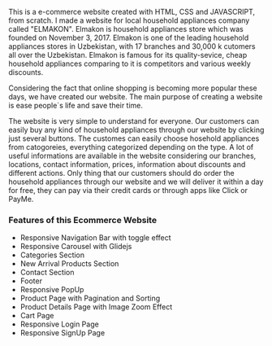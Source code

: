 This is a e-commerce website created with HTML, CSS and JAVASCRIPT, from scratch. I made a website for local household appliances company called "ELMAKON". Elmakon is household appliances store which was founded on November 3, 2017. Elmakon is one of the leading household appliances stores in Uzbekistan, with 17 branches and 30,000 k cutomers all over the Uzbekistan. Elmakon is famous for its quality-sevice, cheap household appliances comparing to it is competitors and various weekly discounts. 

Considering the fact that online shopping is becoming more popular these days, we have created our website. The main purpose of creating a website is ease people`s life and save their time. 

The website is very simple to understand for everyone. Our customers can easily buy any kind of household appliances through our website by clicking just several buttons. The customes can easily choose hosehold appliances from catogoreies, everything categorized depending on the type. A lot of useful informations are available in the website considering our branches, locations, contact information, prices, information about discounts and different actions. Only thing that our customers should do order the household appliances through our website and we will deliver it within a day for free, they can pay via their credit cards or through apps like Click or PayMe.


### Features of this Ecommerce Website

- Responsive Navigation Bar with toggle effect
- Responsive Carousel with Glidejs
- Categories Section
- New Arrival Products Section
- Contact Section
- Footer
- Responsive PopUp
- Product Page with Pagination and Sorting
- Product Details Page with Image Zoom Effect
- Cart Page
- Responsive Login Page
- Responsive SignUp Page